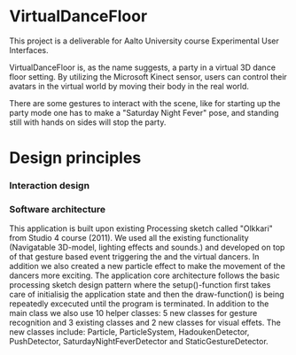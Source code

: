 VirtualDanceFloor
=================

This project is a deliverable for Aalto University course Experimental User Interfaces.

VirtualDanceFloor is, as the name suggests, a party in a virtual 3D dance floor setting. 
By utilizing the Microsoft Kinect sensor, users can control their avatars in the 
virtual world by moving their body in the real world. 

There are some gestures to interact with the scene, like for starting up the party mode one 
has to make a "Saturday Night Fever" pose, and standing still with hands on sides will stop the party.


Design principles
=================

### Interaction design


### Software architecture

This application is built upon existing Processing sketch called "Olkkari" from Studio 4 course (2011). We used all the existing functionality (Navigatable 3D-model, lighting effects and sounds.) and developed on top of that gesture based event triggering the and the virtual dancers. In addition we also created a new particle effect to make the movement of the dancers more exciting. 
The application core architecture follows the basic processing sketch design pattern where the setup()-function first takes care of initialisig the application state and then the draw-function() is being repeatedly excecuted until the program is terminated. In addition to the main class we also use 10 helper classes: 5 new classes for gesture recognition and 3 existing classes and 2 new classes for visual effets. The new classes include: Particle, ParticleSystem, HadoukenDetector, PushDetector, SaturdayNightFeverDetector and StaticGestureDetector.

